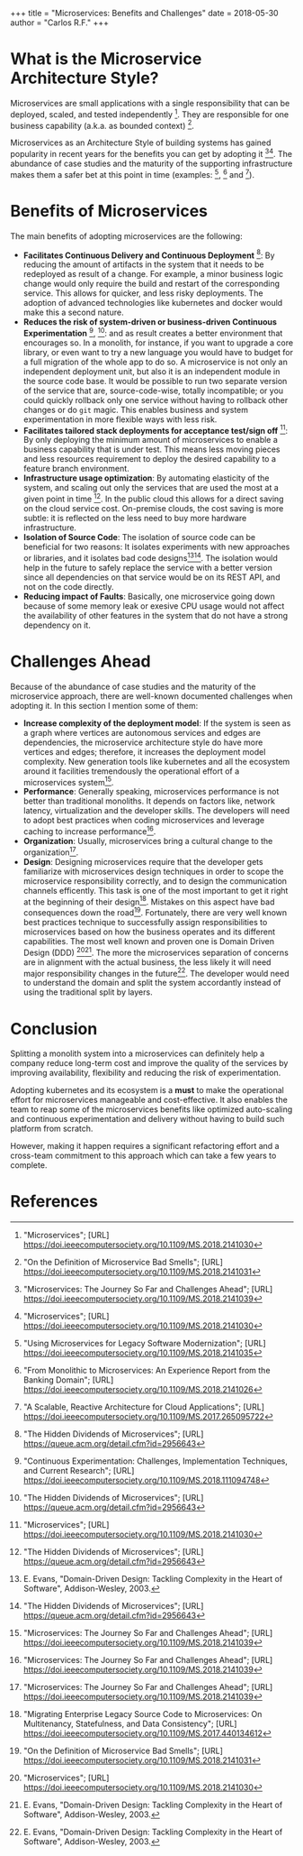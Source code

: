 +++
title = "Microservices: Benefits and Challenges"
date = 2018-05-30
author = "Carlos R.F."
+++

# What is the Microservice Architecture Style?

Microservices are small applications with a single responsibility that can be deployed, scaled, and tested independently [^1]. They are responsible for one business capability (a.k.a. as bounded context) [^2].

Microservices as an Architecture Style of building systems has gained popularity in recent years for the benefits you can get by adopting it [^3][^1]. The abundance of case studies and the maturity of the supporting infrastructure makes them a safer bet at this point in time (examples: [^8], [^7] and [^9]).

# Benefits of Microservices

The main benefits of adopting microservices are the following:

* **Facilitates Continuous Delivery and Continuous Deployment** [^4]: By reducing the amount of artifacts in the system that it needs to be redeployed as result of a change. For example, a minor business logic change would only require the build and restart of the corresponding service.  This allows for quicker, and less risky deployments. The adoption of advanced technologies like kubernetes and docker would make this a second nature.
* **Reduces the risk of system-driven or business-driven Continuous Experimentation** [^5], [^4]: and as result creates a better environment that encourages so. In a monolith, for instance, if you want to upgrade a core library, or even want to try a new language you would have to budget for a full migration of the whole app to do so. A microservice is not only an independent deployment unit, but also it is an independent module in the source code base. It would be possible to run two separate version of the service that are, source-code-wise, totally incompatible; or you could quickly rollback only one service without having to rollback other changes or do `git` magic. This enables business and system experimentation in more flexible ways with less risk.
* **Facilitates tailored stack deployments for acceptance test/sign off** [^1]: By only deploying the minimum amount of microservices to enable a business capability that is under test. This means less moving pieces and less resources requirement to deploy the desired capability to a feature branch environment.
* **Infrastructure usage optimization**: By automating elasticity of the system, and scaling out only the services that are used the most at a given point in time [^4]. In the public cloud this allows for a direct saving on the cloud service cost. On-premise clouds, the cost saving is more subtle: it is reflected on the less need to buy more hardware infrastructure.
* **Isolation of Source Code**: The isolation of source code can be beneficial for two reasons: It isolates experiments with new approaches or libraries, and it isolates bad code designs[^6][^4]. The isolation would help in the future to safely replace the service with a better version since all dependencies on that service would be on its REST API, and not on the code directly.
* **Reducing impact of Faults**: Basically, one microservice going down because of some memory leak or exesive CPU usage would not affect the availability of other features in the system that do not have a strong dependency on it.

# Challenges Ahead

Because of the abundance of case studies and the maturity of the  microservice approach, there are well-known documented challenges when adopting it. In this section I mention some of them:

* **Increase complexity of the deployment model**: If the system is seen as a graph where vertices are autonomous services and edges are dependencies, the microservice architecture style do have more vertices and edges; therefore, it increases the deployment model complexity. New generation tools like kubernetes and all the ecosystem around it facilities tremendously the operational effort of a microservices system[^3].
* **Performance**: Generally speaking, microservices performance is not better than traditional monoliths. It depends on factors like, network latency, virtualization and the developer skills. The developers will need to adopt best practices when coding microservices and leverage caching to increase performance[^3].
* **Organization**: Usually, microservices bring a cultural change to the organization[^3].
* **Design**: Designing microservices require that the developer gets familiarize with microservices design techniques in order to scope the microservice responsibility correctly, and to design the communication channels efficently. This task is one of the most important to get it right at the beginning of their design[^10]. Mistakes on this aspect have bad consequences down the road[^2]. Fortunately, there are very well known best practices technique to successfully assign responsibilities to microservices based on how the business operates and its different capabilities. The most well known and proven one is Domain Driven Design (DDD) [^1][^6]. The more the microservices separation of concerns are in alignment with the actual business, the less likely it will need major responsibility changes in the future[^6]. The developer would need to understand the domain and split the system accordantly instead of using the traditional split by layers.

# Conclusion

Splitting a monolith system into a microservices can definitely help a company reduce long-term cost and improve the quality of the services by improving availability, flexibility and reducing the risk of experimentation.

Adopting kubernetes and its ecosystem is a **must** to make the operational effort for microservices manageable and cost-effective. It also enables the team to reap some of the microservices benefits like optimized auto-scaling and continuous experimentation and delivery without having to build such platform from scratch.

However, making it happen requires a significant refactoring effort and a cross-team commitment to this approach which can take a few years to complete.

# References

[^1]: "Microservices"; [URL] https://doi.ieeecomputersociety.org/10.1109/MS.2018.2141030
[^2]: "On the Definition of Microservice Bad Smells"; [URL] https://doi.ieeecomputersociety.org/10.1109/MS.2018.2141031
[^3]: "Microservices: The Journey So Far and Challenges Ahead"; [URL] https://doi.ieeecomputersociety.org/10.1109/MS.2018.2141039
[^4]: "The Hidden Dividends of Microservices"; [URL] https://queue.acm.org/detail.cfm?id=2956643
[^5]: "Continuous Experimentation: Challenges, Implementation Techniques, and Current Research"; [URL] https://doi.ieeecomputersociety.org/10.1109/MS.2018.111094748
[^6]: E. Evans, "Domain-Driven Design: Tackling Complexity in the Heart of Software", Addison-Wesley, 2003.
[^7]: "From Monolithic to Microservices: An Experience Report from the Banking Domain"; [URL] https://doi.ieeecomputersociety.org/10.1109/MS.2018.2141026
[^8]: "Using Microservices for Legacy Software Modernization"; [URL] https://doi.ieeecomputersociety.org/10.1109/MS.2018.2141035
[^9]: "A Scalable, Reactive Architecture for Cloud Applications"; [URL] https://doi.ieeecomputersociety.org/10.1109/MS.2017.265095722
[^10]: "Migrating Enterprise Legacy Source Code to Microservices: On Multitenancy, Statefulness, and Data Consistency"; [URL] https://doi.ieeecomputersociety.org/10.1109/MS.2017.440134612
